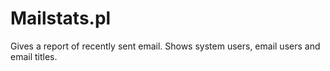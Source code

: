 Mailstats.pl
=========

Gives a report of recently sent email.  Shows system users, email users and email titles.

